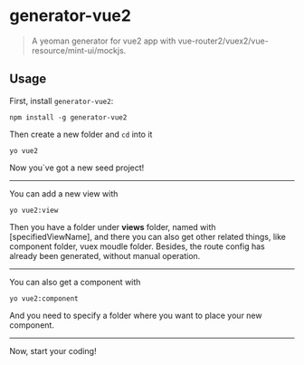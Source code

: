 # generator-vue2

> A yeoman generator for vue2 app with vue-router2/vuex2/vue-resource/mint-ui/mockjs.

## Usage

First, install `generator-vue2`:

```shell
npm install -g generator-vue2
```

Then create a new folder and `cd` into it

```shell
yo vue2
```

Now you`ve got a new seed project!

---

You can add a new view with

```shell
yo vue2:view
```
Then you have a folder under **views** folder, named with \[specifiedViewName\], and there you can also get other related things, like component folder, vuex moudle folder.
Besides, the route config has already been generated, without manual operation. 

---

You can also get a component with
```shell
yo vue2:component
```

And you need to specify a folder where you want to place your new component.

---

Now, start your coding!
